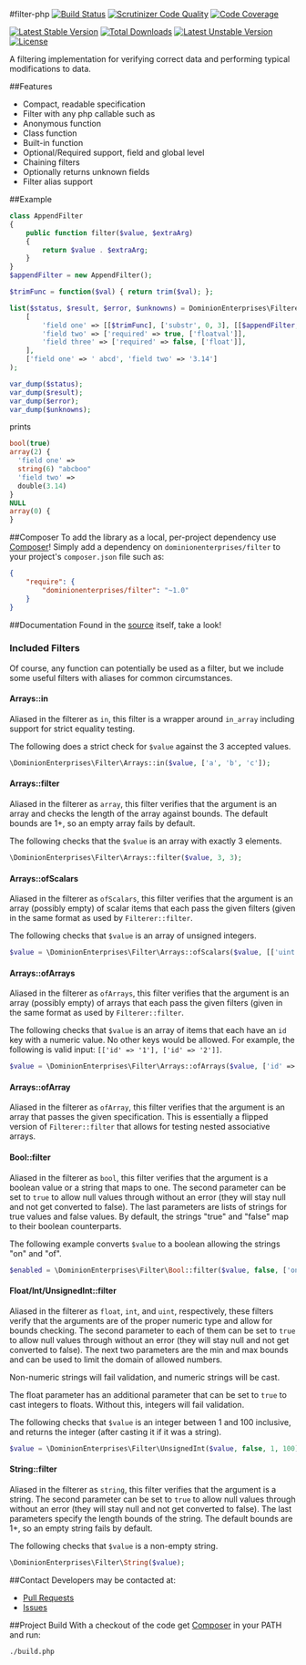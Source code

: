 #filter-php
[![Build Status](https://travis-ci.org/dominionenterprises/filter-php.png)](https://travis-ci.org/dominionenterprises/filter-php)
[![Scrutinizer Code Quality](https://scrutinizer-ci.com/g/dominionenterprises/filter-php/badges/quality-score.png?s=aafae56e65e9f626709043710df934d248ff09ce)](https://scrutinizer-ci.com/g/dominionenterprises/filter-php/)
[![Code Coverage](https://scrutinizer-ci.com/g/dominionenterprises/filter-php/badges/coverage.png?s=47a4c24cc8ecf67a8bdb1923fa3e6dc8087727b2)](https://scrutinizer-ci.com/g/dominionenterprises/filter-php/)

[![Latest Stable Version](https://poser.pugx.org/dominionenterprises/filter/v/stable.png)](https://packagist.org/packages/dominionenterprises/filter)
[![Total Downloads](https://poser.pugx.org/dominionenterprises/filter/downloads.png)](https://packagist.org/packages/dominionenterprises/filter)
[![Latest Unstable Version](https://poser.pugx.org/dominionenterprises/filter/v/unstable.png)](https://packagist.org/packages/dominionenterprises/filter)
[![License](https://poser.pugx.org/dominionenterprises/filter/license.png)](https://packagist.org/packages/dominionenterprises/filter)

A filtering implementation for verifying correct data and performing typical modifications to data.

##Features
 * Compact, readable specification
 * Filter with any php callable such as
  * Anonymous function
  * Class function
  * Built-in function
 * Optional/Required support, field and global level
 * Chaining filters
 * Optionally returns unknown fields
 * Filter alias support

##Example
```php
class AppendFilter
{
    public function filter($value, $extraArg)
    {
        return $value . $extraArg;
    }
}
$appendFilter = new AppendFilter();

$trimFunc = function($val) { return trim($val); };

list($status, $result, $error, $unknowns) = DominionEnterprises\Filterer::filter(
    [
        'field one' => [[$trimFunc], ['substr', 0, 3], [[$appendFilter, 'filter'], 'boo']],
        'field two' => ['required' => true, ['floatval']],
        'field three' => ['required' => false, ['float']],
    ],
    ['field one' => ' abcd', 'field two' => '3.14']
);

var_dump($status);
var_dump($result);
var_dump($error);
var_dump($unknowns);
```
prints

```php
bool(true)
array(2) {
  'field one' =>
  string(6) "abcboo"
  'field two' =>
  double(3.14)
}
NULL
array(0) {
}
```

##Composer
To add the library as a local, per-project dependency use [Composer](http://getcomposer.org)! Simply add a dependency on
`dominionenterprises/filter` to your project's `composer.json` file such as:

```json
{
    "require": {
        "dominionenterprises/filter": "~1.0"
    }
}
```

##Documentation
Found in the [source](src/DominionEnterprises/Filterer.php) itself, take a look!

### Included Filters
Of course, any function can potentially be used as a filter, but we include some useful filters with aliases for common circumstances.

#### Arrays::in
Aliased in the filterer as `in`, this filter is a wrapper around `in_array` including support for strict equality testing.

The following does a strict check for `$value` against the 3 accepted values.
```php
\DominionEnterprises\Filter\Arrays::in($value, ['a', 'b', 'c']);
```

#### Arrays::filter
Aliased in the filterer as `array`, this filter verifies that the argument is an array and checks the length of the array against bounds.  The
default bounds are 1+, so an empty array fails by default.

The following checks that the `$value` is an array with exactly 3 elements.
```php
\DominionEnterprises\Filter\Arrays::filter($value, 3, 3);
```

#### Arrays::ofScalars
Aliased in the filterer as `ofScalars`, this filter verifies that the argument is an array (possibly empty) of scalar items that each pass the
given filters (given in the same format as used by `Filterer::filter`.

The following checks that `$value` is an array of unsigned integers.
```php
$value = \DominionEnterprises\Filter\Arrays::ofScalars($value, [['uint']]);
```

#### Arrays::ofArrays
Aliased in the filterer as `ofArrays`, this filter verifies that the argument is an array (possibly empty) of arrays that each pass the given
filters (given in the same format as used by `Filterer::filter`.

The following checks that `$value` is an array of items that each have an `id` key with a numeric value.  No other keys would be allowed.  For
example, the following is valid input: `[['id' => '1'], ['id' => '2']]`.
```php
$value = \DominionEnterprises\Filter\Arrays::ofArrays($value, ['id' => [['uint']]]);
```

#### Arrays::ofArray
Aliased in the filterer as `ofArray`, this filter verifies that the argument is an array that passes the given specification.  This is
essentially a flipped version of `Filterer::filter` that allows for testing nested associative arrays.

#### Bool::filter
Aliased in the filterer as `bool`, this filter verifies that the argument is a boolean value or a string that maps to one.  The second parameter
can be set to `true` to allow null values through without an error (they will stay null and not get converted to false).  The last parameters
are lists of strings for true values and false values.  By default, the strings "true" and "false" map to their boolean counterparts.

The following example converts `$value` to a boolean allowing the strings "on" and "of".
```php
$enabled = \DominionEnterprises\Filter\Bool::filter($value, false, ['on'], ['off']);
```

#### Float/Int/UnsignedInt::filter
Aliased in the filterer as `float`, `int`, and `uint`, respectively, these filters verify that the arguments are of the proper numeric type and
allow for bounds checking.  The second parameter to each of them can be set to `true` to allow null values through without an error (they will
stay null and not get converted to false).  The next two parameters are the min and max bounds and can be used to limit the domain of allowed
numbers.

Non-numeric strings will fail validation, and numeric strings will be cast.

The float parameter has an additional parameter that can be set to `true` to cast integers to floats.  Without this, integers will fail
validation.

The following checks that `$value` is an integer between 1 and 100 inclusive, and returns the integer (after casting it if it was a string).
```php
$value = \DominionEnterprises\Filter\UnsignedInt($value, false, 1, 100);
```

#### String::filter
Aliased in the filterer as `string`, this filter verifies that the argument is a string.  The second parameter can be set to `true` to allow
null values through without an error (they will stay null and not get converted to false).  The last parameters specify the length bounds of the
string. The default bounds are 1+, so an empty string fails by default.

The following checks that `$value` is a non-empty string.
```php
\DominionEnterprises\Filter\String($value);
```

##Contact
Developers may be contacted at:

 * [Pull Requests](https://github.com/dominionenterprises/filter-php/pulls)
 * [Issues](https://github.com/dominionenterprises/filter-php/issues)

##Project Build
With a checkout of the code get [Composer](http://getcomposer.org) in your PATH and run:

```bash
./build.php
```
